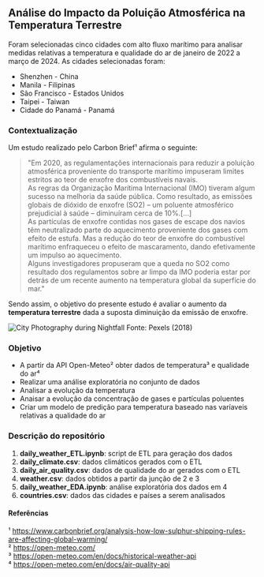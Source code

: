 ## Análise do Impacto da Poluição Atmosférica na Temperatura Terrestre

Foram selecionadas cinco cidades com alto fluxo marítimo para analisar medidas relativas a temperatura e qualidade do ar de janeiro de 2022 a março de 2024.
As cidades selecionadas foram:
- Shenzhen - China  
- Manila - Filipinas  
- São Francisco - Estados Unidos
- Taipei - Taiwan  
- Cidade do Panamá - Panamá  

### Contextualização

Um estudo realizado pelo Carbon Brief¹ afirma o seguinte:
>"Em 2020, as regulamentações internacionais para reduzir a poluição atmosférica proveniente do transporte marítimo impuseram limites estritos ao teor de enxofre dos combustíveis navais.  
> As regras da Organização Marítima Internacional (IMO) tiveram algum sucesso na melhoria da saúde pública. Como resultado, as emissões globais de dióxido de enxofre (SO2) – um poluente atmosférico prejudicial à saúde – diminuíram cerca de 10%.[...]  
>As partículas de enxofre contidas nos gases de escape dos navios têm neutralizado parte do aquecimento proveniente dos gases com efeito de estufa. Mas a redução do teor de enxofre do combustível marítimo enfraqueceu o efeito de mascaramento, dando efetivamente um impulso ao aquecimento.  
>Alguns investigadores propuseram que a queda no SO2 como resultado dos regulamentos sobre ar limpo da IMO poderia estar por detrás de um recente aumento na temperatura global da superfície do mar." 

Sendo assim, o objetivo do presente estudo é avaliar o aumento da **temperatura terrestre** dada a suposta diminuição da emissão de enxofre.

![City Photography during Nightfall](https://images.pexels.com/photos/1182383/pexels-photo-1182383.jpeg)
Fonte: Pexels (2018)

### Objetivo
- A partir da API Open-Meteo² obter dados de temperatura³ e qualidade do ar⁴
- Realizar uma análise exploratória no conjunto de dados
- Analisar a evolução da temperatura
- Anaisar a evolução da concentração de gases e partículas poluentes
- Criar um modelo de predição para temperatura baseado nas varíaveis relativas a qualidade do ar

### Descrição do repositório
1. **daily_weather_ETL.ipynb**: script de ETL para geração dos dados
3. **daily_climate.csv**: dados climáticos gerados com o ETL
2. **daily_air_quality.csv**: dados de qualidade do ar gerados com o ETL
4. **weather.csv**: dados obtidos a partir da junção de 2 e 3
5. **daily_weather_EDA.ipynb**: análise exploratória dos dados em 4
6. **countries.csv**: dados das cidades e países a serem analisados

#### Referências
¹ https://www.carbonbrief.org/analysis-how-low-sulphur-shipping-rules-are-affecting-global-warming/  
² https://open-meteo.com/  
³ https://open-meteo.com/en/docs/historical-weather-api  
⁴ https://open-meteo.com/en/docs/air-quality-api  